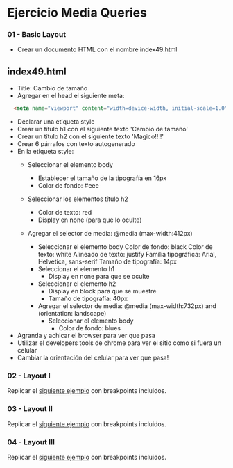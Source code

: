 # Ejercicio Media Queries

### 01 - Basic Layout

* Crear un documento HTML con el nombre index49.html

## index49.html
* Title: Cambio de tamaño
* Agregar en el head el siguiente meta:
```html
  <meta name="viewport" content="width=device-width, initial-scale=1.0" />
```
* Declarar una etiqueta style
* Crear un título h1 con el siguiente texto 'Cambio de tamaño'
* Crear un título h2 con el siguiente texto 'Magico!!!!'
* Crear 6 párrafos con texto autogenerado
* En la etiqueta style:
  * Seleccionar el elemento body
    * Establecer el tamaño de la tipografía en 16px
    * Color de fondo: #eee
  * Seleccionar los elementos título h2
    * Color de texto: red
    * Display en none (para que lo oculte)

  * Agregar el selector de media: @media (max-width:412px)
    * Seleccionar el elemento body
      Color de fondo: black
      Color de texto: white
      Alineado de texto: justify
      Familia tipográfica: Arial, Helvetica, sans-serif
      Tamaño de tipografía: 14px
    * Seleccionar el elemento h1
      * Display en none para que se oculte
    * Seleccionar el elemento h2
      * Display en block para que se muestre
      * Tamaño de tipografía: 40px
    * Agregar el selector de media: @media (max-width:732px) and (orientation: landscape) 
      * Seleccionar el elemento body
        * Color de fondo: blues
* Agranda y achicar el browser para ver que pasa
* Utilizar el developers tools de chrome para ver el sitio como si fuera un celular
* Cambiar la orientación del celular para ver que pasa!


### 02 - Layout I
Replicar el [siguiente ejemplo](https://ce7du.csb.app/) con breakpoints incluidos.

### 03 - Layout II
Replicar el [siguiente ejemplo](https://4ntmp.csb.app/) con breakpoints incluidos.

### 04 - Layout III
Replicar el [siguiente ejemplo](https://9eoom.csb.app/) con breakpoints incluidos.